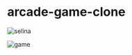 # arcade-game-clone

![selina](https://user-images.githubusercontent.com/18640359/39970512-5fc0a0ae-56f5-11e8-95a0-37344e1cd689.PNG)

![game](https://user-images.githubusercontent.com/18640359/39970513-6127bcf2-56f5-11e8-842f-b1bc394a3881.PNG)